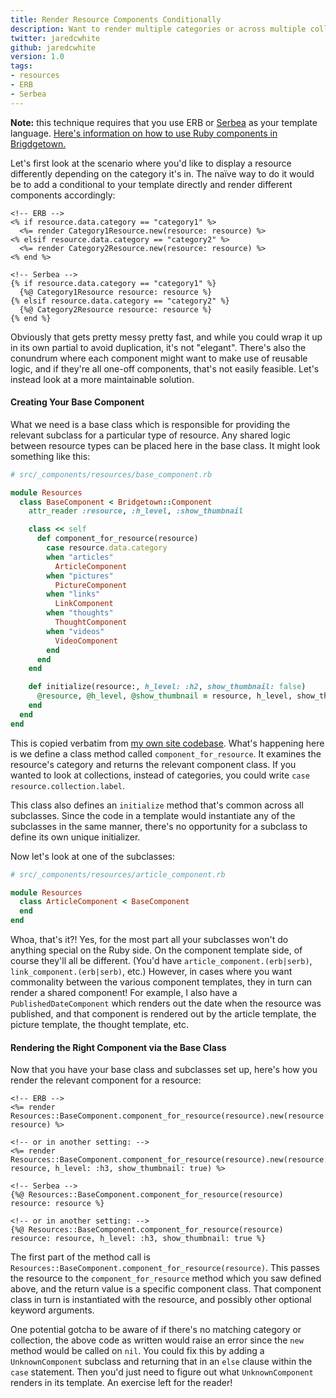 ```yaml
---
title: Render Resource Components Conditionally
description: Want to render multiple categories or across multiple collections? Use a component hierarchy!
twitter: jaredcwhite
github: jaredcwhite
version: 1.0
tags:
- resources
- ERB
- Serbea
---
```


**Note:** this technique requires that you use ERB or [Serbea](https://www.serbea.dev) as your template language. [Here's information on how to use Ruby components in Brigdgetown.](https://www.bridgetownrb.com/docs/components/ruby)

Let's first look at the scenario where you'd like to display a resource differently depending on the category it's in. The naïve way to do it would be to add a conditional to your template directly and render different components accordingly:

```erb
<!-- ERB -->
<% if resource.data.category == "category1" %>
  <%= render Category1Resource.new(resource: resource) %>
<% elsif resource.data.category == "category2" %>
  <%= render Category2Resource.new(resource: resource) %>
<% end %>
```

```serbea
<!-- Serbea -->
{% if resource.data.category == "category1" %}
  {%@ Category1Resource resource: resource %}
{% elsif resource.data.category == "category2" %}
  {%@ Category2Resource resource: resource %}
{% end %}
```

Obviously that gets pretty messy pretty fast, and while you could wrap it up in its own partial to avoid duplication, it's not "elegant". There's also the conundrum where each component might want to make use of reusable logic, and if they're all one-off components, that's not easily feasible. Let's instead look at a more maintainable solution.

#### Creating Your Base Component

What we need is a base class which is responsible for providing the relevant subclass for a particular type of resource. Any shared logic between resource types can be placed here in the base class. It might look something like this:

```ruby
# src/_components/resources/base_component.rb

module Resources
  class BaseComponent < Bridgetown::Component
    attr_reader :resource, :h_level, :show_thumbnail

    class << self
      def component_for_resource(resource)
        case resource.data.category
        when "articles"
          ArticleComponent
        when "pictures"
          PictureComponent
        when "links"
          LinkComponent
        when "thoughts"
          ThoughtComponent
        when "videos"
          VideoComponent
        end
      end
    end

    def initialize(resource:, h_level: :h2, show_thumbnail: false)
      @resource, @h_level, @show_thumbnail = resource, h_level, show_thumbnail
    end
  end
end
```

This is copied verbatim from [my own site codebase](https://github.com/jaredcwhite/jaredwhite_website/blob/main/src/_components/resources/base_component.rb). What's happening here is we define a class method called `component_for_resource`. It examines the resource's category and returns the relevant component class. If you wanted to look at collections, instead of categories, you could write `case resource.collection.label`.

This class also defines an `initialize` method that's common across all subclasses. Since the code in a template would instantiate any of the subclasses in the same manner, there's no opportunity for a subclass to define its own unique initializer.

Now let's look at one of the subclasses:

```ruby
# src/_components/resources/article_component.rb

module Resources
  class ArticleComponent < BaseComponent
  end
end
```

Whoa, that's it?! Yes, for the most part all your subclasses won't do anything special on the Ruby side. On the component template side, of course they'll all be different. (You'd have `article_component.(erb|serb)`, `link_component.(erb|serb)`, etc.) However, in cases where you want commonality between the various component templates, they in turn can render a shared component! For example, I also have a `PublishedDateComponent` which renders out the date when the resource was published, and that component is rendered out by the article template, the picture template, the thought template, etc.

#### Rendering the Right Component via the Base Class

Now that you have your base class and subclasses set up, here's how you render the relevant component for a resource:

```erb
<!-- ERB -->
<%= render Resources::BaseComponent.component_for_resource(resource).new(resource: resource) %>

<!-- or in another setting: -->
<%= render Resources::BaseComponent.component_for_resource(resource).new(resource: resource, h_level: :h3, show_thumbnail: true) %>
```

```serbea
<!-- Serbea -->
{%@ Resources::BaseComponent.component_for_resource(resource) resource: resource %}

<!-- or in another setting: -->
{%@ Resources::BaseComponent.component_for_resource(resource) resource: resource, h_level: :h3, show_thumbnail: true %}
```

The first part of the method call is `Resources::BaseComponent.component_for_resource(resource)`. This passes the resource to the `component_for_resource` method which you saw defined above, and the return value is a specific component class. That component class in turn is instantiated with the resource, and possibly other optional keyword arguments.

One potential gotcha to be aware of if there's no matching category or collection, the above code as written would raise an error since the `new` method would be called on `nil`. You could fix this by adding a `UnknownComponent` subclass and returning that in an `else` clause within the `case` statement. Then you'd just need to figure out what `UnknownComponent` renders in its template. An exercise left for the reader!
